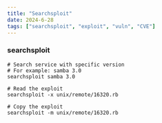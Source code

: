 ```yaml
---
title: "Searchsploit"
date: 2024-6-28
tags: ["searchsploit", "exploit", "vuln", "CVE"]
---
```


### searchsploit

```console
# Search service with specific version
# For example: samba 3.0
searchsploit samba 3.0
```

```console
# Read the exploit
searchsploit -x unix/remote/16320.rb
```

```console
# Copy the exploit
searchsploit -m unix/remote/16320.rb
```

